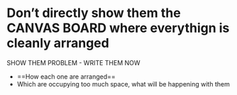 # Don’t directly show them the CANVAS BOARD where everythign is cleanly arranged
SHOW THEM PROBLEM - WRITE THEM NOW
- ==How each one are arranged==
- Which are occupying too much space, what will be happening with them